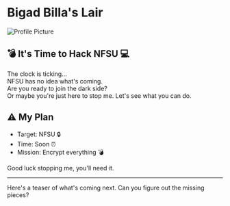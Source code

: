 # Bigad Billa's Lair

![Profile Picture](https://media4.giphy.com/media/v1.Y2lkPTc5MGI3NjExZjUzZmdnNTVwaW0ycDI4cWNpbHkxZW5zdG50MGJqcDd1cHg4OXJyZCZlcD12MV9pbnRlcm5hbF9naWZfYnlfaWQmY3Q9Zw/3oKIPnAiaMCws8nOsE/giphy.webp)

## 💣 It's Time to Hack NFSU 💻

The clock is ticking...  
NFSU has no idea what's coming.  
Are you ready to join the dark side?  
Or maybe you're just here to stop me. Let's see what you can do.

## ⚠️ My Plan

- Target: NFSU 🔒
- Time: Soon ⏰
- Mission: Encrypt everything 💣

Good luck stopping me, you'll need it.

---

Here's a teaser of what's coming next. Can you figure out the missing pieces?
